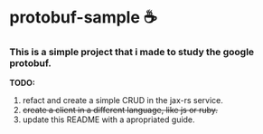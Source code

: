 # protobuf-sample :coffee:

### This is a simple project that i made to study the google protobuf.

**TODO:**

1. refact and create a simple CRUD in the jax-rs service.
2. ~~create a client in a different language, like js or ruby.~~
3. update this README with a apropriated guide.
